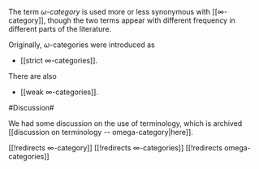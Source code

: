The term _$\omega$-category_ is used more or less synonymous with [[∞-category]], though the two terms appear with different frequency in different parts of the literature.

Originally, $\omega$-categories were introduced as

* [[strict ∞-categories]].

There are also 

* [[weak ∞-categories]].


#Discussion#

We had some discussion on the use of terminology, which 
is archived [[discussion on terminology -- omega-category|here]].


[[!redirects ∞-category]]
[[!redirects ∞-categories]]
[[!redirects omega-categories]]